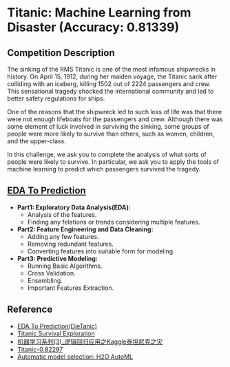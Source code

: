 # Titanic: Machine Learning from Disaster (Accuracy: 0.81339)

## Competition Description

The sinking of the RMS Titanic is one of the most infamous shipwrecks in history.  On April 15, 1912, during her maiden voyage, the Titanic sank after colliding with an iceberg, killing 1502 out of 2224 passengers and crew. This sensational tragedy shocked the international community and led to better safety regulations for ships.

One of the reasons that the shipwreck led to such loss of life was that there were not enough lifeboats for the passengers and crew. Although there was some element of luck involved in surviving the sinking, some groups of people were more likely to survive than others, such as women, children, and the upper-class.

In this challenge, we ask you to complete the analysis of what sorts of people were likely to survive. In particular, we ask you to apply the tools of machine learning to predict which passengers survived the tragedy.

## [EDA To Prediction](https://github.com/Hugo1030/Titanic-Kaggle/blob/master/EDA-To-Prediction.ipynb)

* **Part1: Exploratory Data Analysis(EDA):**
    * Analysis of the features.
    * Finding any felations or trends considering multiple features.
* **Part2: Feature Engineering and Data Cleaning:**
    * Adding any few features.
    * Removing redundant features.
    * Converting features into suitable form for modeling.
* **Part3: Predictive Modeling:**
    * Running Basic Algorithms.
    * Cross Validation.
    * Ensembling.
    * Important Features Extraction.

## Reference
* [EDA To Prediction(DieTanic)
](https://www.kaggle.com/ash316/eda-to-prediction-dietanic)
* [Titanic Survival Exploration](https://github.com/udacity/machine-learning/blob/master/projects/titanic_survival_exploration/titanic_survival_exploration.ipynb)
* [ 机器学习系列(3)_逻辑回归应用之Kaggle泰坦尼克之灾](http://blog.csdn.net/han_xiaoyang/article/details/49797143)
* [Titanic-0.82297
](https://www.kaggle.com/johnzyh/titanic-0-82297)
* [Automatic model selection: H2O AutoML](https://medium.com/@mohtedibf/automatic-model-selection-h2o-automl-79b3b4696f58)
